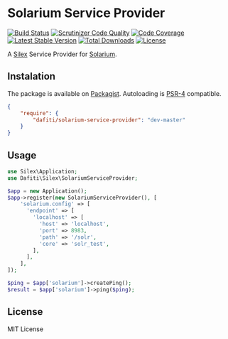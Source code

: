 # Solarium Service Provider
[![Build Status](https://img.shields.io/travis/dafiti/solarium-service-provider/master.svg?style=flat-square)](https://travis-ci.org/dafiti/solarium-service-provider)
[![Scrutinizer Code Quality](https://img.shields.io/scrutinizer/g/dafiti/solarium-service-provider/master.svg?style=flat-square)](https://scrutinizer-ci.com/g/dafiti/solarium-service-provider/?branch=master)
[![Code Coverage](https://img.shields.io/scrutinizer/coverage/g/dafiti/solarium-service-provider/master.svg?style=flat-square)](https://scrutinizer-ci.com/g/dafiti/solarium-service-provider/?branch=master)
[![Latest Stable Version](https://img.shields.io/packagist/v/dafiti/solarium-service-provider.svg?style=flat-square)](https://packagist.org/packages/dafiti/solarium-service-provider)
[![Total Downloads](https://img.shields.io/packagist/dt/dafiti/solarium-service-provider.svg?style=flat-square)](https://packagist.org/packages/dafiti/solarium-service-provider)
[![License](https://img.shields.io/packagist/l/dafiti/solarium-service-provider.svg?style=flat-square)](https://packagist.org/packages/dafiti/solarium-service-provider)

A [Silex](https://github.com/silexphp/Silex) Service Provider for [Solarium](http://www.solarium-project.org).

## Instalation
The package is available on [Packagist](http://packagist.org/packages/dafiti/solarium-service-provider).
Autoloading is [PSR-4](https://github.com/php-fig/fig-standards/blob/master/accepted/PSR-4-autoloader.md) compatible.

```json
{
    "require": {
        "dafiti/solarium-service-provider": "dev-master"
    }
}
```


## Usage

```php
use Silex\Application;
use Dafiti\Silex\SolariumServiceProvider;

$app = new Application();
$app->register(new SolariumServiceProvider(), [
    'solarium.config' => [
      'endpoint' => [
        'localhost' => [
          'host' => 'localhost',
          'port' => 8983,
          'path' => '/solr',
          'core' => 'solr_test',
        ],
      ],
    ],
]);

$ping = $app['solarium']->createPing();
$result = $app['solarium']->ping($ping);
```

## License

MIT License
